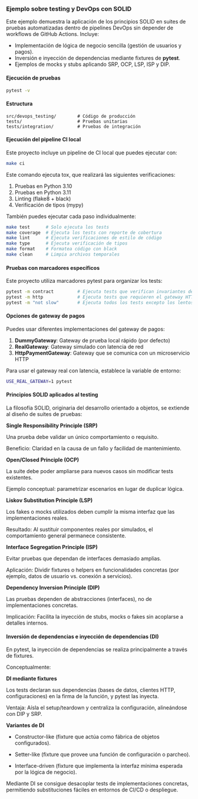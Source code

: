 ### Ejemplo sobre testing y  DevOps  con SOLID

Este ejemplo demuestra la aplicación de los principios SOLID en suites de pruebas automatizadas dentro de pipelines DevOps sin depender de workflows de GitHub Actions.
Incluye:

* Implementación de lógica de negocio sencilla (gestión de usuarios y pagos).
* Inversión e inyección de dependencias mediante fixtures de **pytest**.
* Ejemplos de mocks y stubs aplicando SRP, OCP, LSP, ISP y DIP.

#### Ejecución de pruebas

```bash
pytest -v
```

#### Estructura

```
src/devops_testing/        # Código de producción
tests/                     # Pruebas unitarias
tests/integration/         # Pruebas de integración
```

#### Ejecución del pipeline CI local

Este proyecto incluye un pipeline de CI local que puedes ejecutar con:

```bash
make ci
```

Este comando ejecuta tox, que realizará las siguientes verificaciones:

1. Pruebas en Python 3.10
2. Pruebas en Python 3.11
3. Linting (flake8 + black)
4. Verificación de tipos (mypy)

También puedes ejecutar cada paso individualmente:

```bash
make test      # Solo ejecuta los tests
make coverage  # Ejecuta los tests con reporte de cobertura
make lint      # Ejecuta verificaciones de estilo de código
make type      # Ejecuta verificación de tipos
make format    # Formatea código con black
make clean     # Limpia archivos temporales
```

#### Pruebas con marcadores específicos

Este proyecto utiliza marcadores pytest para organizar los tests:

```bash
pytest -m contract         # Ejecuta tests que verifican invariantes de dominio
pytest -m http             # Ejecuta tests que requieren el gateway HTTP
pytest -m "not slow"       # Ejecuta todos los tests excepto los lentos
```

#### Opciones de gateway de pagos

Puedes usar diferentes implementaciones del gateway de pagos:

1. **DummyGateway**: Gateway de prueba local rápido (por defecto)
2. **RealGateway**: Gateway simulado con latencia de red
3. **HttpPaymentGateway**: Gateway que se comunica con un microservicio HTTP

Para usar el gateway real con latencia, establece la variable de entorno:

```bash
USE_REAL_GATEWAY=1 pytest
```

####  Principios SOLID aplicados al testing
La filosofía SOLID, originaria del desarrollo orientado a objetos, se extiende al diseño de suites de pruebas:

**Single Responsibility Principle (SRP)**

Una prueba debe validar un único comportamiento o requisito.

Beneficio: Claridad en la causa de un fallo y facilidad de mantenimiento.

**Open/Closed Principle (OCP)**

La suite debe poder ampliarse para nuevos casos sin modificar tests existentes.

Ejemplo conceptual: parametrizar escenarios en lugar de duplicar lógica.

**Liskov Substitution Principle (LSP)**

Los fakes o mocks utilizados deben cumplir la misma interfaz que las implementaciones reales.

Resultado: Al sustituir componentes reales por simulados, el comportamiento general permanece consistente.

**Interface Segregation Principle (ISP)**

Evitar pruebas que dependan de interfaces demasiado amplias.

Aplicación: Dividir fixtures o helpers en funcionalidades concretas (por ejemplo, datos de usuario vs. conexión a servicios).

**Dependency Inversion Principle (DIP)**

Las pruebas dependen de abstracciones (interfaces), no de implementaciones concretas.

Implicación: Facilita la inyección de stubs, mocks o fakes sin acoplarse a detalles internos.

#### Inversión de dependencias e inyección de dependencias (DI)
En pytest, la inyección de dependencias se realiza principalmente a través de fixtures. 

Conceptualmente:

**DI mediante fixtures**

Los tests declaran sus dependencias (bases de datos, clientes HTTP, configuraciones) en la firma de la función, y pytest las inyecta.

Ventaja: Aísla el setup/teardown y centraliza la configuración, alineándose con DIP y SRP.

**Variantes de DI**

- Constructor-like (fixture que actúa como fábrica de objetos configurados).

- Setter-like (fixture que provee una función de configuración o parcheo).

- Interface-driven (fixture que implementa la interfaz mínima esperada por la lógica de negocio).

Mediante DI se consigue desacoplar tests de implementaciones concretas, permitiendo substituciones fáciles en entornos de CI/CD o despliegue.
